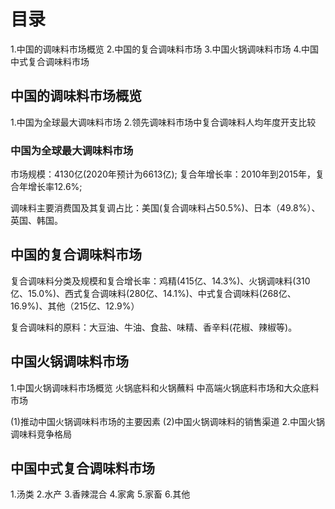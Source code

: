 # 目录
1.中国的调味料市场概览
2.中国的复合调味料市场
3.中国火锅调味料市场
4.中国中式复合调味料市场

## 中国的调味料市场概览
1.中国为全球最大调味料市场
2.领先调味料市场中复合调味料人均年度开支比较

### 中国为全球最大调味料市场
市场规模：4130亿(2020年预计为6613亿);
复合年增长率：2010年到2015年，复合年增长率12.6%;

调味料主要消费国及其复调占比：美国(复合调味料占50.5%)、日本（49.8%）、英国、韩国。
## 中国的复合调味料市场
复合调味料分类及规模和复合增长率：鸡精(415亿、14.3%)、火锅调味料(310亿、15.0%)、西式复合调味料(280亿、14.1%)、中式复合调味料(268亿、16.9%)、其他（215亿、12.9%）

复合调味料的原料：大豆油、牛油、食盐、味精、香辛料(花椒、辣椒等)。

## 中国火锅调味料市场
1.中国火锅调味料市场概览
  火锅底料和火锅蘸料
  中高端火锅底料市场和大众底料市场

  (1)推动中国火锅调味料市场的主要因素
  (2)中国火锅调味料的销售渠道
2.中国火锅调味料竞争格局

## 中国中式复合调味料市场
1.汤类
2.水产
3.香辣混合
4.家禽
5.家畜
6.其他
